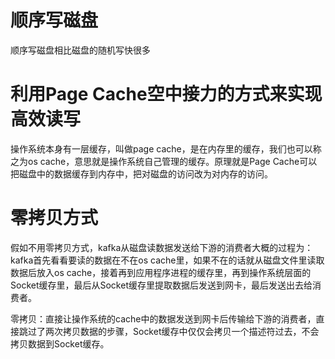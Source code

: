 # 顺序写磁盘

顺序写磁盘相比磁盘的随机写快很多

# 利用Page Cache空中接力的方式来实现高效读写

操作系统本身有一层缓存，叫做page cache，是在内存里的缓存，我们也可以称之为os cache，意思就是操作系统自己管理的缓存。原理就是Page Cache可以把磁盘中的数据缓存到内存中，把对磁盘的访问改为对内存的访问。

# 零拷贝方式

假如不用零拷贝方式，kafka从磁盘读数据发送给下游的消费者大概的过程为：kafka首先看看要读的数据在不在os cache里，如果不在的话就从磁盘文件里读取数据后放入os cache，接着再到应用程序进程的缓存里，再到操作系统层面的Socket缓存里，最后从Socket缓存里提取数据后发送到网卡，最后发送出去给消费者。

零拷贝：直接让操作系统的cache中的数据发送到网卡后传输给下游的消费者，直接跳过了两次拷贝数据的步骤，Socket缓存中仅仅会拷贝一个描述符过去，不会拷贝数据到Socket缓存。
